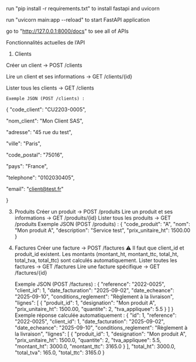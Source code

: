 run "pip install -r requirements.txt" to install fastapi and uvicorn

run "uvicorn main:app --reload" to start FastAPI application

go to "http://127.0.0.1:8000/docs" to see all of APIs


Fonctionnalités actuelles de l’API

1. Clients


Créer un client → POST /clients

Lire un client et ses informations → GET /clients/{id}

Lister tous les clients → GET /clients

    Exemple JSON (POST /clients) :
    
{
  "code_client": "CU2203-0005",
  
  "nom_client": "Mon Client SAS",
  
  "adresse": "45 rue du test",
  
  "ville": "Paris",
  
  "code_postal": "75016",
  
  "pays": "France",
  
  "telephone": "0102030405",
  
  "email": "client@test.fr"
  
}

3. Produits
Créer un produit → POST /produits
Lire un produit et ses informations → GET /produits/{id}
Lister tous les produits → GET /produits
    Exemple JSON (POST /produits) :
{
  "code_produit": "A",
  "nom": "Mon produit A",
  "description": "Service test",
  "prix_unitaire_ht": 1500.00
}

4. Factures
Créer une facture → POST /factures
⚠️ Il faut que client_id et produit_id existent.
Les montants (montant_ht, montant_ttc, total_ht, total_tva, total_ttc) sont calculés automatiquement.
Lister toutes les factures → GET /factures
Lire une facture spécifique → GET /factures/{id}

    Exemple JSON (POST /factures) :
{
  "reference": "2022-0025",
  "client_id": 1,
  "date_facturation": "2025-09-02",
  "date_echeance": "2025-09-10",
  "conditions_reglement": "Règlement à la livraison",
  "lignes": [
    {
      "produit_id": 1,
      "designation": "Mon produit A",
      "prix_unitaire_ht": 1500.00,
      "quantite": 2,
      "tva_appliquee": 5.5
    }
  ]
}
    Exemple réponse calculée automatiquement :
{
  "id": 1,
  "reference": "2022-0025",
  "client_id": 1,
  "date_facturation": "2025-09-02",
  "date_echeance": "2025-09-10",
  "conditions_reglement": "Règlement à la livraison",
  "lignes": [
    {
      "produit_id": 1,
      "designation": "Mon produit A",
      "prix_unitaire_ht": 1500.0,
      "quantite": 2,
      "tva_appliquee": 5.5,
      "montant_ht": 3000.0,
      "montant_ttc": 3165.0
    }
  ],
  "total_ht": 3000.0,
  "total_tva": 165.0,
  "total_ttc": 3165.0
}

